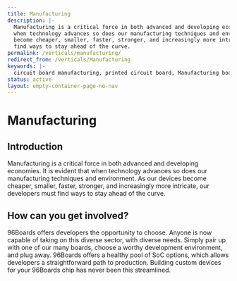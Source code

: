 ```yaml
---
title: Manufacturing
description: |-
  Manufacturing is a critical force in both advanced and developing economies. It is evident that
  when technology advances so does our manufacturing techniques and environment. As our devices
  become cheaper, smaller, faster, stronger, and increasingly more intricate, our developers must
  find ways to stay ahead of the curve.
permalink: /verticals/manufacturing/
redirect_from: /verticals/Manufacturing
keywords: |-
  circuit board manufacturing, printed circuit board, Manufacturing board, Manufacturing development boards,
status: active
layout: empty-container-page-no-nav
---
```


# Manufacturing

## Introduction

Manufacturing is a critical force in both advanced and developing economies. It is evident that
when technology advances so does our manufacturing techniques and environment. As our devices
become cheaper, smaller, faster, stronger, and increasingly more intricate, our developers must
find ways to stay ahead of the curve.


## How can you get involved?

96Boards offers developers the opportunity to choose. Anyone is now capable of taking on this
diverse sector, with diverse needs. Simply pair up with one of our many boards, choose a worthy
development environment, and plug away. 96Boards offers a healthy pool of SoC options, which allows
developers a straightforward path to production. Building custom devices for your 96Boards chip has
never been this streamlined.
